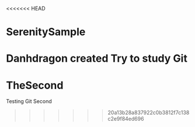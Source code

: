 <<<<<<< HEAD
# SerenitySample
Danhdragon created
Try to study Git 
=======
# TheSecond
Testing Git Second
>>>>>>> 20a13b28a837922c0b3812f7c138c2e9f84ed696
